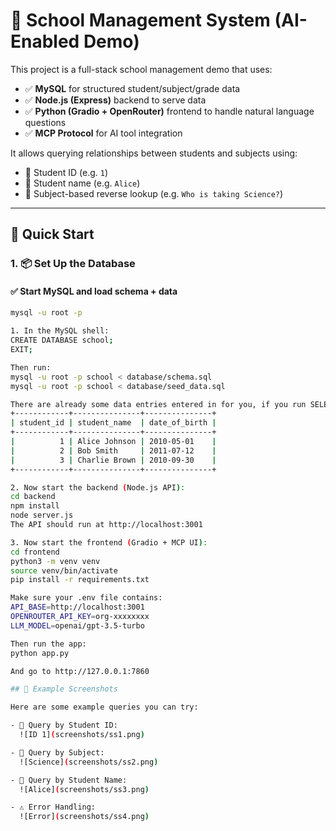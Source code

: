 # 🏫 School Management System (AI-Enabled Demo)

This project is a full-stack school management demo that uses:

- ✅ **MySQL** for structured student/subject/grade data
- ✅ **Node.js (Express)** backend to serve data
- ✅ **Python (Gradio + OpenRouter)** frontend to handle natural language questions
- ✅ **MCP Protocol** for AI tool integration

It allows querying relationships between students and subjects using:

- 🔢 Student ID (e.g. `1`)
- 🧍 Student name (e.g. `Alice`)
- 📘 Subject-based reverse lookup (e.g. `Who is taking Science?`)

---

## 🚀 Quick Start

### 1. 📦 Set Up the Database

#### ✅ Start MySQL and load schema + data

```bash
mysql -u root -p

1. In the MySQL shell:
CREATE DATABASE school;
EXIT;

Then run:
mysql -u root -p school < database/schema.sql
mysql -u root -p school < database/seed_data.sql

There are already some data entries entered in for you, if you run SELECT * FROM Student;
+------------+---------------+---------------+
| student_id | student_name  | date_of_birth |
+------------+---------------+---------------+
|          1 | Alice Johnson | 2010-05-01    |
|          2 | Bob Smith     | 2011-07-12    |
|          3 | Charlie Brown | 2010-09-30    |
+------------+---------------+---------------+

2. Now start the backend (Node.js API):
cd backend
npm install
node server.js
The API should run at http://localhost:3001

3. Now start the frontend (Gradio + MCP UI):
cd frontend
python3 -m venv venv
source venv/bin/activate
pip install -r requirements.txt

Make sure your .env file contains:
API_BASE=http://localhost:3001
OPENROUTER_API_KEY=org-xxxxxxxx
LLM_MODEL=openai/gpt-3.5-turbo

Then run the app:
python app.py

And go to http://127.0.0.1:7860

## 📸 Example Screenshots

Here are some example queries you can try:

- 🔢 Query by Student ID:
  ![ID 1](screenshots/ss1.png)

- 📘 Query by Subject:
  ![Science](screenshots/ss2.png)

- 🧍 Query by Student Name:
  ![Alice](screenshots/ss3.png)

- ⚠️ Error Handling:
  ![Error](screenshots/ss4.png)

